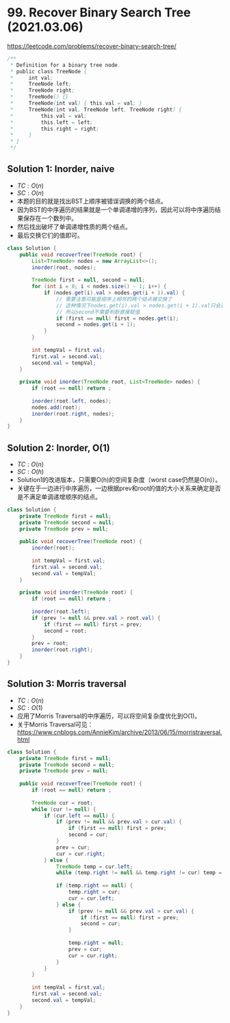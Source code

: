 # 99. Recover Binary Search Tree (2021.03.06)

https://leetcode.com/problems/recover-binary-search-tree/

```java
/**
 * Definition for a binary tree node.
 * public class TreeNode {
 *     int val;
 *     TreeNode left;
 *     TreeNode right;
 *     TreeNode() {}
 *     TreeNode(int val) { this.val = val; }
 *     TreeNode(int val, TreeNode left, TreeNode right) {
 *         this.val = val;
 *         this.left = left;
 *         this.right = right;
 *     }
 * }
 */
```

## Solution 1: Inorder, naive

- $TC:O(n)$
- $SC:O(n)$
- 本题的目的就是找出BST上顺序被错误调换的两个结点。
- 因为BST的中序遍历的结果就是一个单调递增的序列，因此可以将中序遍历结果保存在一个数列中。
- 然后找出破坏了单调递增性质的两个结点。
- 最后交换它们的值即可。

```java
class Solution {
    public void recoverTree(TreeNode root) {
        List<TreeNode> nodes = new ArrayList<>();
        inorder(root, nodes);
        
        TreeNode first = null, second = null;
        for (int i = 0; i < nodes.size() - 1; i++) {
            if (nodes.get(i).val > nodes.get(i + 1).val) {
                // 需要注意可能是顺序上相邻的两个结点被交换了
                // 这种情况下nodes.get(i).val > nodes.get(i + 1).val只会进入一次
                // 所以second不需要判断直接赋值
                if (first == null) first = nodes.get(i);
                second = nodes.get(i + 1);
            }
        }
        
        int tempVal = first.val;
        first.val = second.val;
        second.val = tempVal;
    }
    
    private void inorder(TreeNode root, List<TreeNode> nodes) {
        if (root == null) return ;
        
        inorder(root.left, nodes);
        nodes.add(root);
        inorder(root.right, nodes);
    }
}
```

## Solution 2: Inorder, O(1)

- $TC:O(n)$
- $SC:O(h)$
- Solution1的改进版本，只需要O(h)的空间复杂度（worst case仍然是O(n)）。
- 关键在于一边进行中序遍历，一边根据prev和root的值的大小关系来确定是否是不满足单调递增顺序的结点。

```java
class Solution {
    private TreeNode first = null;
    private TreeNode second = null;
    private TreeNode prev = null;
    
    public void recoverTree(TreeNode root) {
        inorder(root);
        
        int tempVal = first.val;
        first.val = second.val;
        second.val = tempVal;
    }
    
    private void inorder(TreeNode root) {
        if (root == null) return ;
        
        inorder(root.left);
        if (prev != null && prev.val > root.val) {
            if (first == null) first = prev;
            second = root;
        }
        prev = root;
        inorder(root.right);
    }
}
```

## Solution 3: Morris traversal

- $TC:O(n)$
- $SC:O(1)$
- 应用了Morris Traversal的中序遍历，可以将空间复杂度优化到O(1)。
- 关于Morris Traversal可见：https://www.cnblogs.com/AnnieKim/archive/2013/06/15/morristraversal.html

```java
class Solution {
    private TreeNode first = null;
    private TreeNode second = null;
    private TreeNode prev = null;
    
    public void recoverTree(TreeNode root) {
        if (root == null) return ;
        
        TreeNode cur = root;
        while (cur != null) {
            if (cur.left == null) {
                if (prev != null && prev.val > cur.val) {
                    if (first == null) first = prev;
                    second = cur;
                }
                prev = cur;
                cur = cur.right;
            } else {
                TreeNode temp = cur.left;
                while (temp.right != null && temp.right != cur) temp = temp.right;
                
                if (temp.right == null) {
                    temp.right = cur;
                    cur = cur.left;
                } else {
                    if (prev != null && prev.val > cur.val) {
                        if (first == null) first = prev;
                        second = cur;
                    }
                    
                    temp.right = null;
                    prev = cur;
                    cur = cur.right;
                }
            }
        }
        
        int tempVal = first.val;
        first.val = second.val;
        second.val = tempVal;
    }
}
```

